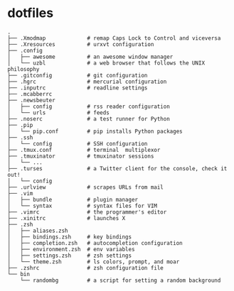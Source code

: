 # dotfiles


    .
    ├── .Xmodmap             # remap Caps Lock to Control and viceversa
    ├── .Xresources          # urxvt configuration
    ├── .config
    │   ├── awesome          # an awesome window manager
    │   └── uzbl             # a web browser that follows the UNIX philosophy
    ├── .gitconfig           # git configuration
    ├── .hgrc                # mercurial configuration
    ├── .inputrc             # readline settings
    ├── .mcabberrc
    ├── .newsbeuter
    │   ├── config           # rss reader configuration
    │   └── urls             # feeds
    ├── .noserc              # a test runner for Python
    ├── .pip
    │   └── pip.conf         # pip installs Python packages
    ├── .ssh
    │   └── config           # SSH configuration
    ├── .tmux.conf           # terminal  multiplexor
    ├── .tmuxinator          # tmuxinator sessions
    │   └── ...
    ├── .turses              # a Twitter client for the console, check it out!
    │   └── config
    ├── .urlview             # scrapes URLs from mail
    ├── .vim
    │   ├── bundle           # plugin manager
    │   └── syntax           # syntax files for VIM
    ├── .vimrc               # the programmer's editor
    ├── .xinitrc             # launches X
    ├── .zsh
    │   ├── aliases.zsh
    │   ├── bindings.zsh     # key bindings
    │   ├── completion.zsh   # autocompletion configuration
    │   ├── environment.zsh  # env variables
    │   ├── settings.zsh     # zsh settings
    │   └── theme.zsh        # ls colors, prompt, and moar
    ├── .zshrc               # zsh configuration file
    └── bin
        └── randombg         # a script for setting a random background
